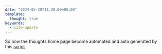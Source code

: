 ```yaml
---
date: "2024-05-20T11:28:00+00:00"
template:
  thought: true
keywords:
  - site-update
---
```


So now the thoughts home page become automated and auto generated by this
[script](https://github.com/22mahmoud/maw.sh/blob/master/bin/thoughts_index)

